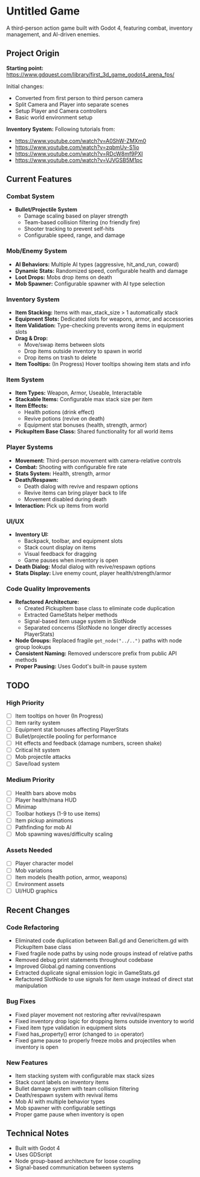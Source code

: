 # Untitled Game

A third-person action game built with Godot 4, featuring combat, inventory management, and AI-driven enemies.

## Project Origin

**Starting point:** https://www.gdquest.com/library/first_3d_game_godot4_arena_fps/

Initial changes:
- Converted from first person to third person camera
- Split Camera and Player into separate scenes
- Setup Player and Camera controllers
- Basic world environment setup

**Inventory System:** Following tutorials from:
- https://www.youtube.com/watch?v=A0ShW-ZMXm0
- https://www.youtube.com/watch?v=zqbmUv-S1io
- https://www.youtube.com/watch?v=RDcW8mf9PXI
- https://www.youtube.com/watch?v=VJVGSB5M1pc

## Current Features

### Combat System
- **Bullet/Projectile System**
  - Damage scaling based on player strength
  - Team-based collision filtering (no friendly fire)
  - Shooter tracking to prevent self-hits
  - Configurable speed, range, and damage

### Mob/Enemy System
- **AI Behaviors:** Multiple AI types (aggressive, hit_and_run, coward)
- **Dynamic Stats:** Randomized speed, configurable health and damage
- **Loot Drops:** Mobs drop items on death
- **Mob Spawner:** Configurable spawner with AI type selection

### Inventory System
- **Item Stacking:** Items with max_stack_size > 1 automatically stack
- **Equipment Slots:** Dedicated slots for weapons, armor, and accessories
- **Item Validation:** Type-checking prevents wrong items in equipment slots
- **Drag & Drop:**
  - Move/swap items between slots
  - Drop items outside inventory to spawn in world
  - Drop items on trash to delete
- **Item Tooltips:** (In Progress) Hover tooltips showing item stats and info

### Item System
- **Item Types:** Weapon, Armor, Useable, Interactable
- **Stackable Items:** Configurable max stack size per item
- **Item Effects:**
  - Health potions (drink effect)
  - Revive potions (revive on death)
  - Equipment stat bonuses (health, strength, armor)
- **PickupItem Base Class:** Shared functionality for all world items

### Player Systems
- **Movement:** Third-person movement with camera-relative controls
- **Combat:** Shooting with configurable fire rate
- **Stats System:** Health, strength, armor
- **Death/Respawn:**
  - Death dialog with revive and respawn options
  - Revive items can bring player back to life
  - Movement disabled during death
- **Interaction:** Pick up items from world

### UI/UX
- **Inventory UI:**
  - Backpack, toolbar, and equipment slots
  - Stack count display on items
  - Visual feedback for dragging
  - Game pauses when inventory is open
- **Death Dialog:** Modal dialog with revive/respawn options
- **Stats Display:** Live enemy count, player health/strength/armor

### Code Quality Improvements
- **Refactored Architecture:**
  - Created PickupItem base class to eliminate code duplication
  - Extracted GameStats helper methods
  - Signal-based item usage system in SlotNode
  - Separated concerns (SlotNode no longer directly accesses PlayerStats)
- **Node Groups:** Replaced fragile `get_node("../..")` paths with node group lookups
- **Consistent Naming:** Removed underscore prefix from public API methods
- **Proper Pausing:** Uses Godot's built-in pause system

## TODO

### High Priority
- [ ] Item tooltips on hover (In Progress)
- [ ] Item rarity system
- [ ] Equipment stat bonuses affecting PlayerStats
- [ ] Bullet/projectile pooling for performance
- [ ] Hit effects and feedback (damage numbers, screen shake)
- [ ] Critical hit system
- [ ] Mob projectile attacks
- [ ] Save/load system

### Medium Priority
- [ ] Health bars above mobs
- [ ] Player health/mana HUD
- [ ] Minimap
- [ ] Toolbar hotkeys (1-9 to use items)
- [ ] Item pickup animations
- [ ] Pathfinding for mob AI
- [ ] Mob spawning waves/difficulty scaling

### Assets Needed
- [ ] Player character model
- [ ] Mob variations
- [ ] Item models (health potion, armor, weapons)
- [ ] Environment assets
- [ ] UI/HUD graphics

## Recent Changes

### Code Refactoring
- Eliminated code duplication between Ball.gd and GenericItem.gd with PickupItem base class
- Fixed fragile node paths by using node groups instead of relative paths
- Removed debug print statements throughout codebase
- Improved Global.gd naming conventions
- Extracted duplicate signal emission logic in GameStats.gd
- Refactored SlotNode to use signals for item usage instead of direct stat manipulation

### Bug Fixes
- Fixed player movement not restoring after revival/respawn
- Fixed inventory drop logic for dropping items outside inventory to world
- Fixed item type validation in equipment slots
- Fixed has_property() error (changed to `in` operator)
- Fixed game pause to properly freeze mobs and projectiles when inventory is open

### New Features
- Item stacking system with configurable max stack sizes
- Stack count labels on inventory items
- Bullet damage system with team collision filtering
- Death/respawn system with revival items
- Mob AI with multiple behavior types
- Mob spawner with configurable settings
- Proper game pause when inventory is open

## Technical Notes

- Built with Godot 4
- Uses GDScript
- Node group-based architecture for loose coupling
- Signal-based communication between systems
